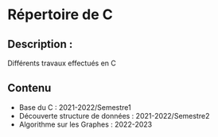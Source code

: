 # Répertoire de C


## Description : 
Différents travaux effectués en C 


## Contenu
- Base du C : 2021-2022/Semestre1 <br>
- Découverte structure de données : 2021-2022/Semestre2<br>
- Algorithme sur les Graphes : 2022-2023
